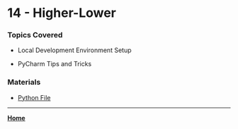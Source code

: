 # 14 - Higher-Lower

### Topics Covered

* Local Development Environment Setup

* PyCharm Tips and Tricks



###  Materials

* [Python File](./014.py)

---

**[Home](../README.md)**